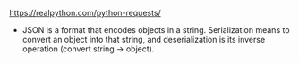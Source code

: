 https://realpython.com/python-requests/

* JSON is a format that encodes objects in a string. Serialization means to convert an object into that string, and deserialization is its inverse operation (convert string -> object).


